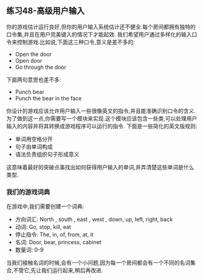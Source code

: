 ## 练习48-高级用户输入
你的游戏估计运行良好,但你的用户输入系统估计还不健全.每个房间都拥有独特的口令集,并且在用户完美键入的情况下才能起效. 我们希望用户通过多样化的输入口令来控制游戏.比如说,下面这三种口令,意义是差不多的:
* Open the door
* Open door
* Go through the door  

下面两句意思也差不多:
* Punch bear
* Punch the bear in the face  

你设计的游戏应该允许用户输入一些很像英文的指令,并且能准确识别口令的含义.为了做到这一点,你需要写一个模块来实现.这个模块应该包含一些类,可以处理用户输入的内容并将其转换成游戏程序可以运行的指令. 下面是一些简化的英文版规则:
* 单词用空格分开
* 句子由单词构成
* 语法负责组织句子形成意义  

这意味着最好的突破点事找出如何获得用户输入的单词,并弄清楚这些单词是什么类型.
### 我们的游戏词典
在游戏中,我们需要创建一个词典:
* 方向词汇: North , south , east , west , down, up, left, right, back
* 动词: Go, stop, kill, eat
* 停止指令: The, in, of, from, at, it
* 名词: Door, bear, princess,  cabinet
* 数量词: 0-9  

当我们接触名词的时候,会有一个小问题,因为每一个房间都会有一个不同的名词集合,不管它,先让我们运行起来,稍后再改进.
